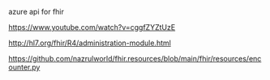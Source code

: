 azure api for fhir

https://www.youtube.com/watch?v=cggfZYZtUzE


http://hl7.org/fhir/R4/administration-module.html

https://github.com/nazrulworld/fhir.resources/blob/main/fhir/resources/encounter.py
